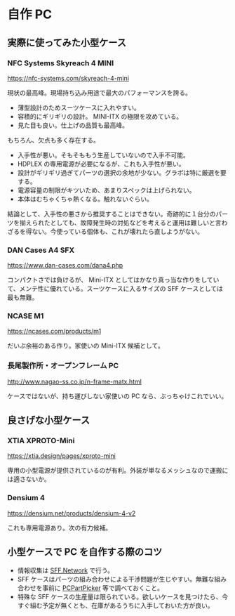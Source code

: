 # 自作 PC

## 実際に使ってみた小型ケース

### NFC Systems Skyreach 4 MINI

https://nfc-systems.com/skyreach-4-mini

現状の最高峰。現場持ち込み用途で最大のパフォーマンスを誇る。

- 薄型設計のためスーツケースに入れやすい。
- 容積的にギリギリの設計。 MINI-ITX の極限を攻めている。
- 見た目も良い。仕上げの品質も最高峰。

もちろん、欠点も多く存在する。

- 入手性が悪い。そもそももう生産していないので入手不可能。
- HDPLEX の専用電源が必要になるが、これも入手性が悪い。
- 設計がギリギリ過ぎてパーツの選択の余地が少ない。グラボは特に厳選を要する。
- 電源容量の制限がキツいため、あまりスペックは上げられない。
- 本体はむちゃくちゃ熱くなる。触れないぐらい。

結論として、入手性の悪さから推奨することはできない。奇跡的に１台分のパーツを揃えられたとしても、故障発生時の対処などを考えると運用は難しいと言わざるを得ない。今使っている個体も、これが壊れたら直しようがない。

### DAN Cases A4 SFX

https://www.dan-cases.com/dana4.php

コンパクトさでは負けるが、 Mini-ITX としてはかなり真っ当な作りをしていて、メンテ性に優れている。スーツケースに入るサイズの SFF ケースとしては最も無難。

### NCASE M1

https://ncases.com/products/m1

だいぶ余裕のある作り。家使いの Mini-ITX 候補として。

### 長尾製作所・オープンフレーム PC

http://www.nagao-ss.co.jp/n-frame-matx.html

ケースではないが、持ち運びしない家使いの PC なら、ぶっちゃけこれでいい。

## 良さげな小型ケース

### XTIA XPROTO-Mini

https://xtia.design/pages/xproto-mini

専用の小型電源が提供されているのが有利。外装が単なるメッシュなので運搬には適さないか。

### Densium 4

https://densium.net/products/densium-4-v2

これも専用電源あり。次の有力候補。

## 小型ケースで PC を自作する際のコツ

- 情報収集は [SFF.Network](https://smallformfactor.net/forum/) で行う。
- SFF ケースはパーツの組み合わせによる干渉問題が生じやすい。無難な組み合わせを事前に [PCPartPicker](https://pcpartpicker.com) 等で調べておくこと。
- 特殊な SFF ケースの生産量は限られている。欲しいケースを見つけたら、今すぐ組む予定が無くとも、在庫があるうちに入手しておいた方が良い。
